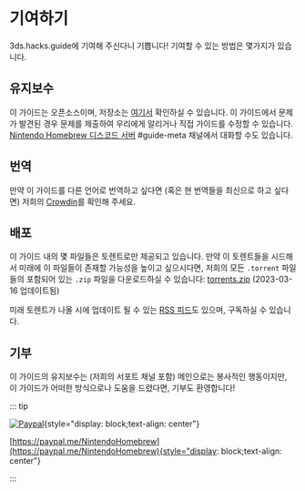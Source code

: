 # 기여하기

3ds.hacks.guide에 기여해 주신다니 기쁩니다! 기여할 수 있는 방법은 몇가지가 있습니다.

## 유지보수

이 가이드는 오픈소스이며, 저장소는 [여기서](https://github.com/hacks-guide/Guide_3DS) 확인하실 수 있습니다. 이 가이드에서 문제가 발견된 경우 문제를 제출하여 우리에게 알리거나 직접 가이드를 수정할 수 있습니다. [Nintendo Homebrew 디스코드 서버](https://discord.gg/MWxPgEp) #guide-meta 채널에서 대화할 수도 있습니다.

## 번역

만약 이 가이드를 다른 언어로 번역하고 싶다면 (혹은 현 번역들을 최신으로 하고 싶다면) 저희의 [Crowdin](https://crowdin.com/project/3ds-guide)를 확인해 주세요.

## 배포

이 가이드 내의 몇 파일들은 토렌트로만 제공되고 있습니다. 만약 이 토렌트들을 시드해서 미래에 이 파일들이 존재할 가능성을 높이고 싶으시다면, 저희의 모든 `.torrent` 파일들의 포함되어 있는 `.zip` 파일을 다운로드하실 수 있습니다: [torrents.zip](/assets/torrents.zip) (2023-03-16 업데이트됨)

미래 토렌트가 나올 시에 업데이트 될 수 있는 [RSS 피드](rss.xml)도 있으며, 구독하실 수 있습니다.

## 기부

이 가이드의 유지보수는 (저희의 서포트 채널 포함) 메인으로는 봉사적인 행동이지만, 이 가이드가 어떠한 방식으로나 도움을 드렸다면, 기부도 환영합니다!

::: tip

[![Paypal](/images/paypal_white.png)](https://paypal.me/NintendoHomebrew){style="display: block;text-align: center"}

[https://paypal.me/NintendoHomebrew](https://paypal.me/NintendoHomebrew){style="display: block;text-align: center"}

:::
